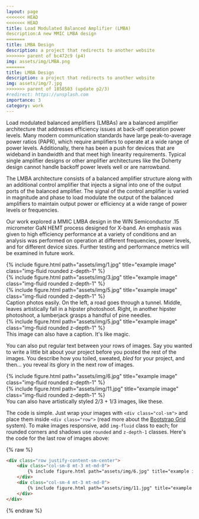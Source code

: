 ```yaml
---
layout: page
<<<<<<< HEAD
<<<<<<< HEAD
title: Load Modulated Balanced Amplifier (LMBA)
description:A new MMIC LMBA design
=======
title: LMBA Design
description: a project that redirects to another website
>>>>>>> parent of bc472c9 (p4)
img: assets/img/LMBA.png
=======
title: LMBA Design
description: a project that redirects to another website
img: assets/img/7.jpg
>>>>>>> parent of 1858503 (update p2/3)
#redirect: https://unsplash.com
importance: 3
category: work
---
```


Load modulated balanced amplifiers (LMBAs) are a balanced amplifier architecture that addresses efficiency issues at back-off operation power levels. Many modern communication standards have large peak-to-average power ratios (PAPR), which require amplifiers to operate at a wide range of power levels. Additionally, there has been a push for devices that are wideband in bandwidth and that meet high linearity requirements. Typical single amplifier designs or other amplifier architectures like the Doherty design cannot handle backoff power levels well or are narrowband.

The LMBA architecture consists of a balanced amplifier structure along with an additional control amplifier that injects a signal into one of the output ports of the balanced amplifier. The signal of the control amplifier is varied in magnitude and phase to load modulate the output of the balanced amplifiers to maintain output power or efficiency at a wide range of power levels or frequencies. 

Our work explored a MMIC LMBA design in the WIN Semiconductor .15 micrometer GaN HEMT process designed for X-band. An emphasis was given to high efficiency performance at a variety of conditions and an analysis was performed on operation at different frequencies, power levels, and for different device sizes. Further testing and performance metrics will be examined in future work.   

<div class="row">
    <div class="col-sm mt-3 mt-md-0">
        {% include figure.html path="assets/img/1.jpg" title="example image" class="img-fluid rounded z-depth-1" %}
    </div>
    <div class="col-sm mt-3 mt-md-0">
        {% include figure.html path="assets/img/3.jpg" title="example image" class="img-fluid rounded z-depth-1" %}
    </div>
    <div class="col-sm mt-3 mt-md-0">
        {% include figure.html path="assets/img/5.jpg" title="example image" class="img-fluid rounded z-depth-1" %}
    </div>
</div>
<div class="caption">
    Caption photos easily. On the left, a road goes through a tunnel. Middle, leaves artistically fall in a hipster photoshoot. Right, in another hipster photoshoot, a lumberjack grasps a handful of pine needles.
</div>
<div class="row">
    <div class="col-sm mt-3 mt-md-0">
        {% include figure.html path="assets/img/5.jpg" title="example image" class="img-fluid rounded z-depth-1" %}
    </div>
</div>
<div class="caption">
    This image can also have a caption. It's like magic.
</div>

You can also put regular text between your rows of images.
Say you wanted to write a little bit about your project before you posted the rest of the images.
You describe how you toiled, sweated, *bled* for your project, and then... you reveal its glory in the next row of images.


<div class="row justify-content-sm-center">
    <div class="col-sm-8 mt-3 mt-md-0">
        {% include figure.html path="assets/img/6.jpg" title="example image" class="img-fluid rounded z-depth-1" %}
    </div>
    <div class="col-sm-4 mt-3 mt-md-0">
        {% include figure.html path="assets/img/11.jpg" title="example image" class="img-fluid rounded z-depth-1" %}
    </div>
</div>
<div class="caption">
    You can also have artistically styled 2/3 + 1/3 images, like these.
</div>


The code is simple.
Just wrap your images with `<div class="col-sm">` and place them inside `<div class="row">` (read more about the <a href="https://getbootstrap.com/docs/4.4/layout/grid/">Bootstrap Grid</a> system).
To make images responsive, add `img-fluid` class to each; for rounded corners and shadows use `rounded` and `z-depth-1` classes.
Here's the code for the last row of images above:

{% raw %}
```html
<div class="row justify-content-sm-center">
    <div class="col-sm-8 mt-3 mt-md-0">
        {% include figure.html path="assets/img/6.jpg" title="example image" class="img-fluid rounded z-depth-1" %}
    </div>
    <div class="col-sm-4 mt-3 mt-md-0">
        {% include figure.html path="assets/img/11.jpg" title="example image" class="img-fluid rounded z-depth-1" %}
    </div>
</div>
```
{% endraw %}
